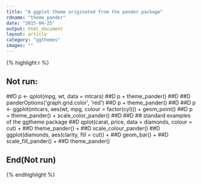 ```yaml
---
title: "A ggplot theme originated from the pander package"
rdname: "theme_pander"
date: "2015-04-25"
output: html_document
layout: article
category: "ggthemes"
images: ""
---
```





{% highlight r %}
## Not run: 
##D p <- qplot(mpg, wt, data = mtcars)
##D p + theme_pander()
##D 
##D panderOptions('graph.grid.color', 'red')
##D p + theme_pander()
##D 
##D p <- ggplot(mtcars, aes(wt, mpg, colour = factor(cyl))) + geom_point()
##D p + theme_pander() + scale_color_pander()
##D 
##D ## standard examples of the ggtheme package
##D qplot(carat, price, data = diamonds, colour = cut) +
##D   theme_pander() +
##D   scale_colour_pander()
##D ggplot(diamonds, aes(clarity, fill = cut)) +
##D   geom_bar() +
##D   scale_fill_pander() +
##D   theme_pander()
## End(Not run)
{% endhighlight %}